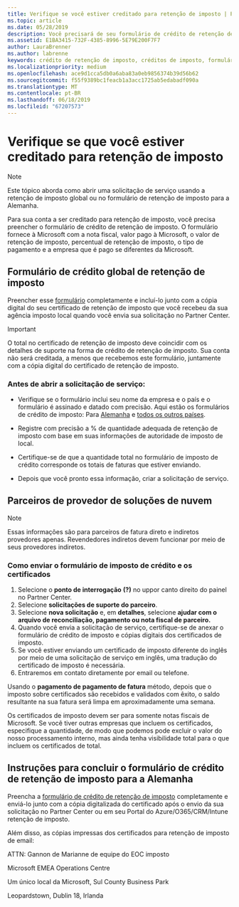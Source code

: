 ```yaml
---
title: Verifique se você estiver creditado para retenção de imposto | Partner Center
ms.topic: article
ms.date: 05/28/2019
description: Você precisará de seu formulário de crédito de retenção de imposto e o certificado de retenção de imposto para abrir uma solicitação de serviço.
ms.assetid: E1BA3415-732F-4385-8996-5E79E200F7F7
author: LauraBrenner
ms.author: labrenne
keywords: crédito de retenção de imposto, créditos de imposto, formulário de crédito alemão imposto, crédito de formulário de imposto
ms.localizationpriority: medium
ms.openlocfilehash: ace9d1cca5db0a6aba83a0eb9856374b39d56b62
ms.sourcegitcommit: f55f9389bc1feacb1a3acc1725ab5edabadf090a
ms.translationtype: MT
ms.contentlocale: pt-BR
ms.lasthandoff: 06/18/2019
ms.locfileid: "67207573"
---
```

# <a name="make-sure-you-are-credited-for-withholding-tax"></a>Verifique se que você estiver creditado para retenção de imposto

>[!Note]
>Este tópico aborda como abrir uma solicitação de serviço usando a retenção de imposto global ou no formulário de retenção de imposto para a Alemanha.

Para sua conta a ser creditado para retenção de imposto, você precisa preencher o formulário de crédito de retenção de imposto. O formulário fornece à Microsoft com a nota fiscal, valor pago à Microsoft, o valor de retenção de imposto, percentual de retenção de imposto, o tipo de pagamento e a empresa que é pago se diferentes da Microsoft.  

## <a name="global-withholding-tax-credit-form"></a>Formulário de crédito global de retenção de imposto

Preencher esse [formulário](https://query.prod.cms.rt.microsoft.com/cms/api/am/binary/RE30311) completamente e incluí-lo junto com a cópia digital do seu certificado de retenção de imposto que você recebeu da sua agência imposto local quando você envia sua solicitação no Partner Center.
>[!IMPORTANT]
>O total no certificado de retenção de imposto deve coincidir com os detalhes de suporte na forma de crédito de retenção de imposto. Sua conta não será creditada, a menos que recebemos este formulário, juntamente com a cópia digital do certificado de retenção de imposto.

### <a name="before-opening-the-service-request"></a>Antes de abrir a solicitação de serviço:

- Verifique se o formulário inclui seu nome da empresa e o país e o formulário é assinado e datado com precisão. Aqui estão os formulários de crédito de imposto: Para [Alemanha](https://query.prod.cms.rt.microsoft.com/cms/api/am/binary/RE305Lo) e [todos os outros países](https://query.prod.cms.rt.microsoft.com/cms/api/am/binary/RE30311).

- Registre com precisão a % de quantidade adequada de retenção de imposto com base em suas informações de autoridade de imposto de local.

- Certifique-se de que a quantidade total no formulário de imposto de crédito corresponde os totais de faturas que estiver enviando. 

- Depois que você pronto essa informação, criar a solicitação de serviço.

## <a name="cloud-solution-provider-partners"></a>Parceiros de provedor de soluções de nuvem

>[!Note]
>Essas informações são para parceiros de fatura direto e indiretos provedores apenas. Revendedores indiretos devem funcionar por meio de seus provedores indiretos.

### <a name="how-to-submit-the-tax-credit-form-and-the-certificates"></a>Como enviar o formulário de imposto de crédito e os certificados

1. Selecione o **ponto de interrogação** **(?)**  no uppor canto direito do painel no Partner Center.
2. Selecione **solicitações de suporte do parceiro**.
3. Selecione **nova solicitação** e, em **detalhes**, selecione **ajudar com o arquivo de reconciliação, pagamento ou nota fiscal de parceiro.**
4. Quando você envia a solicitação de serviço, certifique-se de anexar o formulário de crédito de imposto e cópias digitais dos certificados de imposto.
5. Se você estiver enviando um certificado de imposto diferente do inglês por meio de uma solicitação de serviço em inglês, uma tradução do certificado de imposto é necessária.
6. Entraremos em contato diretamente por email ou telefone.

Usando o **pagamento de pagamento de fatura** método, depois que o imposto sobre certificados são recebidos e validados com êxito, o saldo resultante na sua fatura será limpa em aproximadamente uma semana. 

Os certificados de imposto devem ser para somente notas fiscais de Microsoft. Se você tiver outras empresas que incluem os certificados, especifique a quantidade, de modo que podemos pode excluir o valor do nosso processamento interno, mas ainda tenha visibilidade total para o que incluem os certificados de total. 

## <a name="instructions-for-completing-the-withholding-tax-credit-form-for-germany"></a>Instruções para concluir o formulário de crédito de retenção de imposto para a Alemanha

Preencha a [formulário de crédito de retenção de imposto](https://query.prod.cms.rt.microsoft.com/cms/api/am/binary/RE305Lo) completamente e enviá-lo junto com a cópia digitalizada do certificado após o envio da sua solicitação no Partner Center ou em seu Portal do Azure/O365/CRM/Intune retenção de imposto. 

Além disso, as cópias impressas dos certificados para retenção de imposto de email:

ATTN: Gannon de Marianne de equipe do EOC imposto

Microsoft EMEA Operations Centre

Um único local da Microsoft, Sul County Business Park

Leopardstown, Dublin 18, Irlanda
